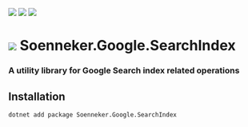 [![](https://img.shields.io/nuget/v/soenneker.google.searchindex.svg?style=for-the-badge)](https://www.nuget.org/packages/soenneker.google.searchindex/)
[![](https://img.shields.io/github/actions/workflow/status/soenneker/soenneker.google.searchindex/publish-package.yml?style=for-the-badge)](https://github.com/soenneker/soenneker.google.searchindex/actions/workflows/publish-package.yml)
[![](https://img.shields.io/nuget/dt/soenneker.google.searchindex.svg?style=for-the-badge)](https://www.nuget.org/packages/soenneker.google.searchindex/)

# ![](https://user-images.githubusercontent.com/4441470/224455560-91ed3ee7-f510-4041-a8d2-3fc093025112.png) Soenneker.Google.SearchIndex
### A utility library for Google Search index related operations

## Installation

```
dotnet add package Soenneker.Google.SearchIndex
```
